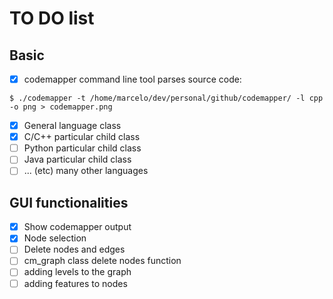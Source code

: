 # TO DO list

## Basic

- [x] codemapper command line tool parses source code: 
```
$ ./codemapper -t /home/marcelo/dev/personal/github/codemapper/ -l cpp -o png > codemapper.png
```
- [x] General language class 
- [x] C/C++ particular child class
- [ ] Python particular child class
- [ ] Java particular child class
- [ ] ... (etc) many other languages

## GUI functionalities

- [x] Show codemapper output
- [x] Node selection
- [ ] Delete nodes and edges
- [ ] cm_graph class delete nodes function
- [ ] adding levels to the graph
- [ ] adding features to nodes
